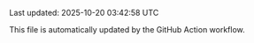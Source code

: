 Last updated: 2025-10-20 03:42:58 UTC

This file is automatically updated by the GitHub Action workflow.
